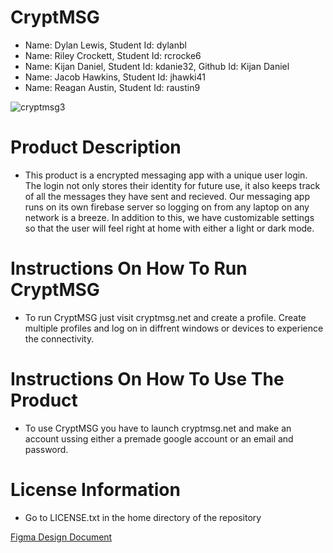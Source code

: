 #  CryptMSG
- Name: Dylan Lewis, Student Id: dylanbl 
- Name: Riley Crockett, Student Id: rcrocke6
- Name: Kijan Daniel, Student Id: kdanie32, Github Id: Kijan Daniel
- Name: Jacob Hawkins, Student Id: jhawki41
- Name: Reagan Austin, Student Id: raustin9

![cryptmsg3](https://user-images.githubusercontent.com/22061943/206062493-bba37f71-b9e6-4292-b05f-5c5a4035b4c5.png)

#  Product Description
- This product is a encrypted messaging app with a unique user login. The login not only stores their identity for future use, it also keeps track of all the messages they have sent and recieved. Our messaging app runs on its own firebase server so logging on from any laptop on any network is a breeze. In addition to this, we have customizable settings so that the user will feel right at home with either a light or dark mode. 
 
#  Instructions On How To Run CryptMSG
- To run CryptMSG just visit cryptmsg.net and create a profile. Create multiple profiles and log on in diffrent windows or devices to experience the connectivity.

#  Instructions On How To Use The Product
- To use CryptMSG you have to launch cryptmsg.net and make an account ussing either a premade google account or an email and password.

#  License Information
- Go to LICENSE.txt in the home directory of the repository

[Figma Design Document](https://www.figma.com/file/IBEUuUtQhDCHAvtjbuNzIP/Crypt-MSG?node-id=0%3A1)
